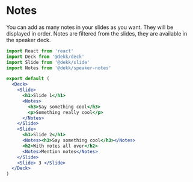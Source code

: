 # Notes

You can add as many notes in your slides as you want.
They will be displayed in order. Notes are filtered from the slides,
they are available in the speaker deck.

```jsx
import React from 'react'
import Deck from '@dekk/deck'
import Slide from '@dekk/slide'
import Notes from '@dekk/speaker-notes'

export default (
  <Deck>
    <Slide> 
      <h1>Slide 1</h1> 
      <Notes>
        <h3>Say something cool</h3>
        <p>Something really cool</p>
      </Notes>
    </Slide>
    <Slide>
      <h1>Slide 2</h1> 
      <Notes><h3>Say something cool</h3></Notes>
      <h2>With notes all over</h2> 
      <Notes>Mention notes</Notes>
    </Slide>
    <Slide> 3 </Slide>
  </Deck>
)
```